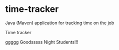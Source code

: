 # time-tracker
Java (Maven) application for tracking time on the job

Time tracker

ggggg
Goodsssss Night Students!!!
